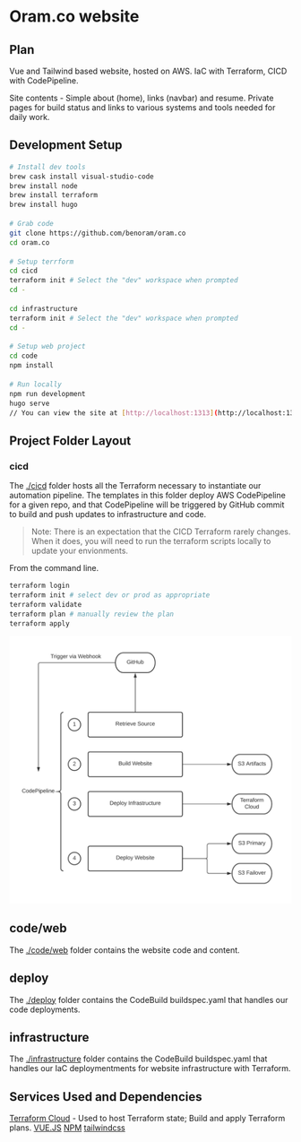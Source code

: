 # Oram.co website

## Plan

Vue and Tailwind based website, hosted on AWS. IaC with Terraform, CICD with CodePipeline.

Site contents - Simple about (home), links (navbar) and resume. Private pages for build status and links to various systems and tools needed for daily work.

## Development Setup


```bash
# Install dev tools
brew cask install visual-studio-code
brew install node
brew install terraform
brew install hugo

# Grab code
git clone https://github.com/benoram/oram.co
cd oram.co

# Setup terrform
cd cicd
terraform init # Select the "dev" workspace when prompted
cd -

cd infrastructure
terraform init # Select the "dev" workspace when prompted
cd -

# Setup web project
cd code
npm install

# Run locally
npm run development
hugo serve
// You can view the site at [http://localhost:1313](http://localhost:1313)
```

## Project Folder Layout

### cicd

The [./cicd](./cicd) folder hosts all the Terraform necessary to instantiate our automation pipeline. The templates in this folder deploy AWS CodePipeline for a given repo, and that CodePipeline will be triggered by GitHub commit to build and push updates to infrastructure and code.

> Note:
There is an expectation that the CICD Terraform rarely changes. When it does, you will need to run the terraform scripts locally to update your envionments.

From the command line.

```bash
terraform login
terraform init # select dev or prod as appropriate
terraform validate
terraform plan # manually review the plan
terraform apply 
```

![CICD](./docs/diagrams/cicd.png)

## code/web

The [./code/web](./code/web) folder contains the website code and content.

## deploy

The [./deploy](./deploy) folder contains the CodeBuild buildspec.yaml that handles our code deployments.

## infrastructure

The [./infrastructure](./infrastructure) folder contains the CodeBuild buildspec.yaml that handles our IaC deploymentments for website infrastructure with Terraform.

## Services Used and Dependencies

[Terraform Cloud](https://app.terraform.io) - Used to host Terraform state; Build and apply Terraform plans.
[VUE.JS](https://vuejs.org/)
[NPM](https://www.npmjs.com/)
[tailwindcss](https://tailwindcss.com/)
